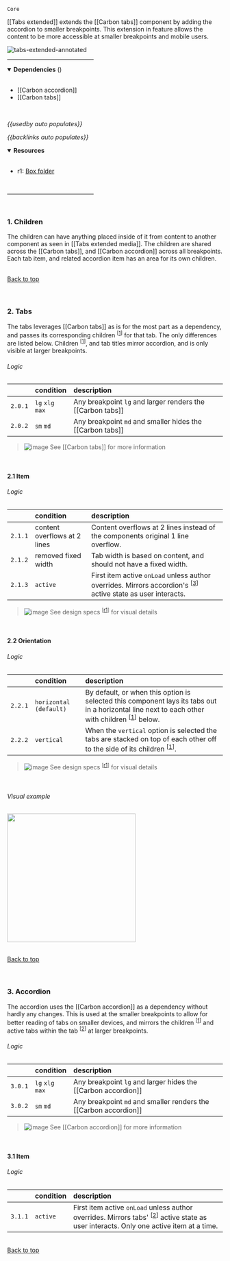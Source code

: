 `Core` <!-- category start --><!-- category end -->

[[Tabs extended]] extends the [[Carbon tabs]] component by adding the accordion to smaller breakpoints. This extension in feature allows the content to be more accessible at smaller breakpoints and mobile users.

![tabs-extended-annotated](https://user-images.githubusercontent.com/3793636/128079806-5fad9f31-686f-444b-8224-00559e75506a.gif)

<hr width="40%" />

<!-- toc start open="true" depthStart="3" depthEnd="5" --><!-- toc end -->

<details open="true">
  <summary><strong>Dependencies</strong> (<!-- dependencyCount start --><!-- dependencyCount end -->)</summary><br />

- [[Carbon accordion]]
- [[Carbon tabs]]

<br />
</details>

<!-- usedby start -->
*{{usedby auto populates}}*
<!-- usedby end -->

<!-- backlinks start -->
*{{backlinks auto populates}}*
<!-- backlinks end -->

<a name="resources"></a>
<details open="true">
  <summary><strong>Resources</strong></summary><br />

- r1: [Box folder](https://ibm.ent.box.com/folder/133802998765)

<br />
</details>

<hr width="40%" />

<br />

### 1. Children

The children can have anything placed inside of it from content to another component as seen in [[Tabs extended media]]. The children are shared across the [[Carbon tabs]], and [[Carbon accordion]] across all breakpoints. Each tab item, and related accordion item has an area for its own children.

<br />[Back to top](#wiki-wrapper)<br /><br /><br />


### 2. Tabs

The tabs leverages [[Carbon tabs]] as is for the most part as a dependency, and passes its corresponding children <sup>[[1](#1-children)]</sup> for that tab. The only differences are listed below. Children <sup>[[1](#1-children)]</sup>, and tab titles mirror accordion, and is only visible at larger breakpoints.

###### Logic

| | condition | description |
|:--- |:--------- |:----------- |
| `2.0.1` | `lg` `xlg` `max` | Any breakpoint `lg` and larger renders the [[Carbon tabs]] |
| `2.0.2` | `sm` `md` | Any breakpoint `md` and smaller hides the [[Carbon tabs]] |

> ![image](https://user-images.githubusercontent.com/3793636/117873919-f6faba80-b265-11eb-81a5-039bdcd822e8.png)  See [[Carbon tabs]] for more information

<br />

#### 2.1 Item

###### Logic

| | condition | description |
|:--- |:--------- |:----------- |
| `2.1.1` | content overflows at 2 lines | Content overflows at 2 lines instead of the components original 1 line overflow.  |
| `2.1.2` | removed fixed width | Tab width is based on content, and should not have a fixed width.  |
| `2.1.3` | `active` | First item active `onLoad` unless author overrides. Mirrors accordion's <sup>[[3](#3-accordion)]</sup> active state as user interacts.  |

> ![image](https://user-images.githubusercontent.com/3793636/117873919-f6faba80-b265-11eb-81a5-039bdcd822e8.png)  See design specs <sup>[[r1](#resources)]</sup> for visual details

<br />

#### 2.2 Orientation

###### Logic

| | condition | description |
|:--- |:--------- |:----------- |
| `2.2.1` | `horizontal (default)` | By default, or when this option is selected this component lays its tabs out in a horizontal line next to each other with children <sup>[[1](#1-children)]</sup> below. |
| `2.2.2` | `vertical` | When the `vertical` option is selected the tabs are stacked on top of each other off to the side of its children <sup>[[1](#1-children)]</sup>. |

> ![image](https://user-images.githubusercontent.com/3793636/117873919-f6faba80-b265-11eb-81a5-039bdcd822e8.png)  See design specs <sup>[[r1](#resources)]</sup> for visual details

<br />

###### Visual example

<img src="https://user-images.githubusercontent.com/3793636/127923426-f67b731c-0a6f-49a6-9179-b1710a822ae0.gif" width="300px" />

<br />[Back to top](#wiki-wrapper)<br /><br /><br />


### 3. Accordion

The accordion uses the [[Carbon accordion]] as a dependency without hardly any changes. This is used at the smaller breakpoints to allow for better reading of tabs on smaller devices, and mirrors the children <sup>[[1](#1-children)]</sup> and active tabs within the tab <sup>[[2](#2-tabs)]</sup> at larger breakpoints.

###### Logic

| | condition | description |
|:--- |:--------- |:----------- |
| `3.0.1` | `lg` `xlg` `max` | Any breakpoint `lg` and larger hides the [[Carbon accordion]] |
| `3.0.2` | `sm` `md` | Any breakpoint `md` and smaller renders the [[Carbon accordion]] |

> ![image](https://user-images.githubusercontent.com/3793636/117873919-f6faba80-b265-11eb-81a5-039bdcd822e8.png)  See [[Carbon accordion]] for more information

<br />

#### 3.1 Item

###### Logic

| | condition | description |
|:--- |:--------- |:----------- |
| `3.1.1` | `active` | First item active `onLoad` unless author overrides. Mirrors tabs' <sup>[[2](#2-tabs)]</sup> active state as user interacts. Only one active item at a time.  |


<br />[Back to top](#wiki-wrapper)<br /><br /><br />

